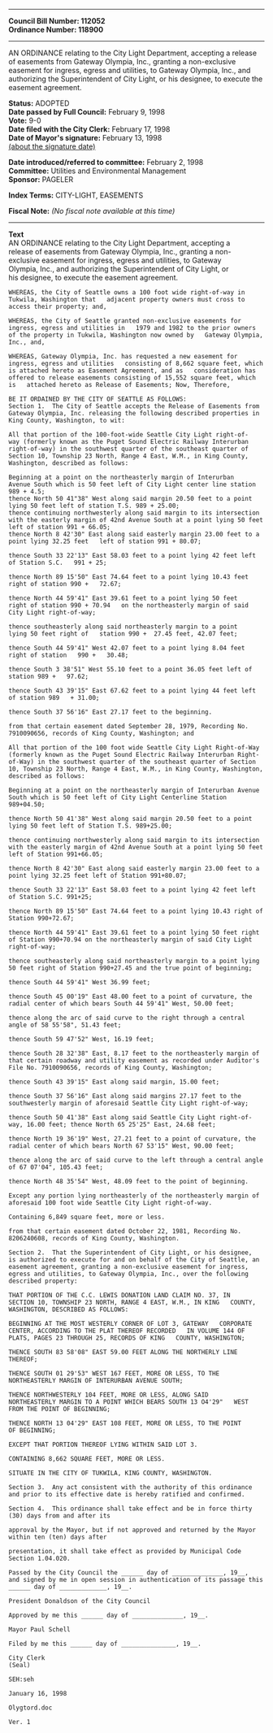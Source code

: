 * * * * *  
  
**Council Bill Number: [](#h0)[](#h2)112052**   
**Ordinance Number: 118900**  
  
* * * * *  
  
AN ORDINANCE relating to the City Light Department, accepting a release of easements from Gateway Olympia, Inc., granting a non-exclusive easement for ingress, egress and utilities, to Gateway Olympia, Inc., and authorizing the Superintendent of City Light, or his designee, to execute the easement agreement.  
  
**Status:** ADOPTED   
**Date passed by Full Council:** February 9, 1998   
**Vote:** 9-0   
**Date filed with the City Clerk:** February 17, 1998   
**Date of Mayor's signature:** February 13, 1998   
[(about the signature date)](/~public/approvaldate.htm)   
  
  
**Date introduced/referred to committee:** February 2, 1998   
**Committee:** Utilities and Environmental Management   
**Sponsor:** PAGELER   
  
**Index Terms:** CITY-LIGHT, EASEMENTS  
  
**Fiscal Note:** *(No fiscal note available at this time)*  
  
* * * * *  
  
**Text**  
    AN ORDINANCE relating to the City Light Department, accepting a  
    release of easements from Gateway Olympia, Inc., granting a non-  
    exclusive easement for ingress, egress and utilities, to Gateway  
    Olympia, Inc., and authorizing the Superintendent of City Light, or  
    his designee, to execute the easement agreement.  
  
    WHEREAS, the City of Seattle owns a 100 foot wide right-of-way in  
    Tukwila, Washington that   adjacent property owners must cross to  
    access their property; and,  
  
    WHEREAS, the City of Seattle granted non-exclusive easements for  
    ingress, egress and utilities in   1979 and 1982 to the prior owners  
    of the property in Tukwila, Washington now owned by   Gateway Olympia,  
    Inc., and,  
  
    WHEREAS, Gateway Olympia, Inc. has requested a new easement for  
    ingress, egress and utilities   consisting of 8,662 square feet, which  
    is attached hereto as Easement Agreement, and as   consideration has  
    offered to release easements consisting of 15,552 square feet, which  
    is   attached hereto as Release of Easements; Now, Therefore,  
  
    BE IT ORDAINED BY THE CITY OF SEATTLE AS FOLLOWS:  
    Section 1.  The City of Seattle accepts the Release of Easements from  
    Gateway Olympia, Inc. releasing the following described properties in  
    King County, Washington, to wit:  
  
    All that portion of the 100-foot-wide Seattle City Light right-of-  
    way (formerly known as the Puget Sound Electric Railway Interurban  
    right-of-way) in the southwest quarter of the southeast quarter of  
    Section 10, Township 23 North, Range 4 East, W.M., in King County,  
    Washington, described as follows:  
  
    Beginning at a point on the northeasterly margin of Interurban  
    Avenue South which is 50 feet left of City Light center line station  
    989 + 4.5;  
    thence North 50 41"38" West along said margin 20.50 feet to a point  
    lying 50 feet left of station T.S. 989 + 25.00;  
    thence continuing northwesterly along said margin to its intersection  
    with the easterly margin of 42nd Avenue South at a point lying 50 feet  
    left of station 991 + 66.05;  
    thence North 8 42'30" East along said easterly margin 23.00 feet to a  
    point lying 32.25 feet   left of station 991 + 80.07;  
  
    thence South 33 22'13" East 58.03 feet to a point lying 42 feet left  
    of Station S.C.   991 + 25;  
  
    thence North 89 15'50" East 74.64 feet to a point lying 10.43 feet  
    right of station 990 +   72.67;  
  
    thence North 44 59'41" East 39.61 feet to a point lying 50 feet  
    right of station 990 + 70.94   on the northeasterly margin of said  
    City Light right-of-way;  
  
    thence southeasterly along said northeasterly margin to a point  
    lying 50 feet right of   station 990 +  27.45 feet, 42.07 feet;  
  
    thence South 44 59'41" West 42.07 feet to a point lying 8.04 feet  
    right of station   990 +   30.48;  
  
    thence South 3 38'51" West 55.10 feet to a point 36.05 feet left of  
    station 989 +   97.62;  
  
    thence South 43 39'15" East 67.62 feet to a point lying 44 feet left  
    of station 989   + 31.00;  
  
    thence South 37 56'16" East 27.17 feet to the beginning.  
  
    from that certain easement dated September 28, 1979, Recording No.  
    7910090656, records of King County, Washington; and  
  
    All that portion of the 100 foot wide Seattle City Light Right-of-Way  
    (formerly known as the Puget Sound Electric Railway Interurban Right-  
    of-Way) in the southwest quarter of the southeast quarter of Section  
    10, Township 23 North, Range 4 East, W.M., in King County, Washington,  
    described as follows:  
  
    Beginning at a point on the northeasterly margin of Interurban Avenue  
    South which is 50 feet left of City Light Centerline Station  
    989+04.50;  
  
    thence North 50 41'38" West along said margin 20.50 feet to a point  
    lying 50 feet left of Station T.S. 989+25.00;  
  
    thence continuing northwesterly along said margin to its intersection  
    with the easterly margin of 42nd Avenue South at a point lying 50 feet  
    left of Station 991+66.05;  
  
    thence North 8 42'30" East along said easterly margin 23.00 feet to a  
    point lying 32.25 feet left of Station 991+80.07;  
  
    thence South 33 22'13" East 58.03 feet to a point lying 42 feet left  
    of Station S.C. 991+25;  
  
    thence North 89 15'50" East 74.64 feet to a point lying 10.43 right of  
    Station 990+72.67;  
  
    thence North 44 59'41" East 39.61 feet to a point lying 50 feet right  
    of Station 990+70.94 on the northeasterly margin of said City Light  
    right-of-way;  
  
    thence southeasterly along said northeasterly margin to a point lying  
    50 feet right of Station 990+27.45 and the true point of beginning;  
  
    thence South 44 59'41" West 36.99 feet;  
  
    thence South 45 00'19" East 48.00 feet to a point of curvature, the  
    radial center of which bears South 44 59'41" West, 50.00 feet;  
  
    thence along the arc of said curve to the right through a central  
    angle of 58 55'58", 51.43 feet;  
  
    thence South 59 47'52" West, 16.19 feet;  
  
    thence South 28 32'38" East, 8.17 feet to the northeasterly margin of  
    that certain roadway and utility easement as recorded under Auditor's  
    File No. 7910090656, records of King County, Washington;  
  
    thence South 43 39'15" East along said margin, 15.00 feet;  
  
    thence South 37 56'16" East along said margins 27.17 feet to the  
    southwesterly margin of aforesaid Seattle City Light right-of-way;  
  
    thence South 50 41'38" East along said Seattle City Light right-of-  
    way, 16.00 feet; thence North 65 25'25" East, 24.68 feet;  
  
    thence North 19 36'19" West, 27.21 feet to a point of curvature, the  
    radial center of which bears North 67 53'15" West, 90.00 feet;  
  
    thence along the arc of said curve to the left through a central angle  
    of 67 07'04", 105.43 feet;  
  
    thence North 48 35'54" West, 48.09 feet to the point of beginning.  
  
    Except any portion lying northeasterly of the northeasterly margin of  
    aforesaid 100 foot wide Seattle City Light right-of-way.  
  
    Containing 6,849 square feet, more or less.  
  
    from that certain easement dated October 22, 1981, Recording No.  
    8206240608, records of King County, Washington.  
  
    Section 2.  That the Superintendent of City Light, or his designee,  
    is authorized to execute for and on behalf of the City of Seattle, an  
    easement agreement, granting a non-exclusive easement for ingress,  
    egress and utilities, to Gateway Olympia, Inc., over the following  
    described property:  
  
    THAT PORTION OF THE C.C. LEWIS DONATION LAND CLAIM NO. 37, IN  
    SECTION 10, TOWNSHIP 23 NORTH, RANGE 4 EAST, W.M., IN KING   COUNTY,  
    WASHINGTON, DESCRIBED AS FOLLOWS:  
  
    BEGINNING AT THE MOST WESTERLY CORNER OF LOT 3, GATEWAY   CORPORATE  
    CENTER, ACCORDING TO THE PLAT THEREOF RECORDED   IN VOLUME 144 OF  
    PLATS, PAGES 23 THROUGH 25, RECORDS OF KING   COUNTY, WASHINGTON;  
  
    THENCE SOUTH 83 58'08" EAST 59.00 FEET ALONG THE NORTHERLY LINE  
    THEREOF;  
  
    THENCE SOUTH 01 29'53" WEST 167 FEET, MORE OR LESS, TO THE  
    NORTHEASTERLY MARGIN OF INTERURBAN AVENUE SOUTH;  
  
    THENCE NORTHWESTERLY 104 FEET, MORE OR LESS, ALONG SAID  
    NORTHEASTERLY MARGIN TO A POINT WHICH BEARS SOUTH 13 O4'29"   WEST  
    FROM THE POINT OF BEGINNING;  
  
    THENCE NORTH 13 04'29" EAST 108 FEET, MORE OR LESS, TO THE POINT  
    OF BEGINNING;  
  
    EXCEPT THAT PORTION THEREOF LYING WITHIN SAID LOT 3.  
  
    CONTAINING 8,662 SQUARE FEET, MORE OR LESS.  
  
    SITUATE IN THE CITY OF TUKWILA, KING COUNTY, WASHINGTON.  
  
    Section 3.  Any act consistent with the authority of this ordinance  
    and prior to its effective date is hereby ratified and confirmed.  
  
    Section 4.  This ordinance shall take effect and be in force thirty  
    (30) days from and after its  
  
    approval by the Mayor, but if not approved and returned by the Mayor  
    within ten (ten) days after  
  
    presentation, it shall take effect as provided by Municipal Code  
    Section 1.04.020.  
  
    Passed by the City Council the ______ day of ______________, 19__,  
    and signed by me in open session in authentication of its passage this  
    ______ day of _____________, 19__.  
  
    President Donaldson of the City Council  
  
    Approved by me this ______ day of ______________, 19__.  
  
    Mayor Paul Schell  
  
    Filed by me this ______ day of _______________, 19__.  
  
    City Clerk  
    (Seal)  
  
    SEH:seh  
  
    January 16, 1998  
  
    Olygtord.doc  
  
    Ver. 1  

